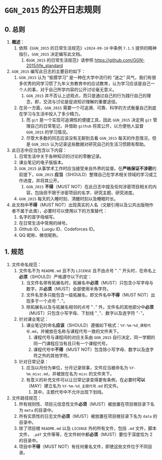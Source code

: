# `GGN_2015` 的公开日志规则

## 0. 总则

1. **概述**：
   1. 依照《`GGN_2015` 的日常生活规范》`v2024-09-10` 中条例 `7.1.5` 提供的精神指引，`GGN_2015` 决定编写此文档。
      1. 《`GGN_2015` 的日常生活规范》请参照 https://github.com/GGN-2015/life_standard
2. `GGN_2015` 编写此日志的主要目的如下：
   1. `GGN_2015` 认为 “偷摸学习” 是一种在大学中流行的 “迷之” 风气，我们有很多优秀的同学习惯了九年义务教育中的应试教育，认为学习应该是自己一个人的事，对于自己所学内容的公开讨论毫无意义。
      1. `GGN_2015` 并不否认上述观点，而只是通过自己的行为践行自己的理念，即，交流与讨论是促进知识理解的重要途径。
   2. 在另一方面，`GGN_2015` 需要一个可追溯、可靠、科学的方式衡量自己到底在学习与生活中投入了多少精力。
      1. 而 `git` 是一个实现可追溯性的便捷工具，因此 `GGN_2015` 决定用 `git` 管理自己的日常笔记，并借助 `github` 将其公开，以方便他人监督 `GGN_2015` 的学习情况。
      2. 尽管大多数的同志应该没有无聊到去看 `GGN_2015` 每天的作息情况，但是 `GGN_2015` 认为记录这些数据对研究自己的生活习惯颇有帮助。
3. 此日志中应当包含以下内容：
   1. 日常生活中关于各种知识的讨论的零散记录。
   2. 课业笔记的电子版版本。
   3. `GGN_2015` 从事学术工作时应当接受来自外界的监督。在**严格保证不涉密**的前提下，`GGN_2015` **应当**（SHOULD）整理自己在学术相关领域的学习或工作进度，并将其公开。
      1. `GGN_2015` **不得**（MUST NOT）在此日志中提及任何涉密项目相关的内容，包括但不限于涉密项目的名字、研究主题、研究进度。
   4. `GGN_2015` 每天的入睡时刻、清醒时刻以及睡眠时长。
4. 此文档中**不得**（MUST NOT）出现真实的人名（文献引用以及公共出版物作者不属于此类），必要时可以使用以下的方案替代：
   1. 名字的首字母缩写。
   2. 在日常生活中常用的绰号。
   3. GIthub ID、Luogu ID、Codeforces ID。
   4. QQ 昵称、微信昵称。

## 1. 规范

1. 文件命名规范：
   1. 文件名不为 `README.md` 且不为 `LICENSE` 且不由点号 "`.`" 开头时，在命名上**必须**（SHOULD）严格遵守以下约定：
      1. 当文件名带有拓展名时，拓展名中**必须**（MUST）只包含小写字母与数字，并**必须**（MUST）全部使用半角字符。
      2. 文件名至多只能包含一级拓展名，即文件名中**不得**（MUST NOT）出现多于一个点号 "`.`"。
      3. 除拓展名以及与拓展名相邻的点号 "`.`" 外，文件名的其他部分中**必须**（MUST）只包含小写字母、下划线 "`_`"、数字以及连字符 "`-`"。
   2. 针对课业笔记：
      1. 课业笔记的命名**应该**（SHOULD）遵循如下格式：`%Y-%m-%d_课程代号.md`，并被放在名称与课程代号一致的文件夹下。
         1. 课程代号与课程间的对应关系由 `GGN_2015` 自行决定，同一学期的同一门课程应当有且只有一个课程代号。
         2. 课程代号中**不得**（MUST NOT）包含除小写字母、数字以及连字符之外的其他字符。
   3. 针对日常记录：
      1. 应当以月份为单位，分月记录琐事，文件应当被命名为 `%Y-%m_misc.md`，并被放在名为 `misc` 的文件夹下。
      2. 有意义的补充文件可以让日常记录变得更有条例，在必要时**可以**（MAY）建立名为 `%Y-%m-%d_主题代号.md` 的文件。
         1. 其中，主题代号中不允许出现下划线。
2. 文件路径规范：
   1. 所有规则性、项目元信息性文件**必须**（MUST）被放置在项目根目录下名为 `meta` 的目录中。
   2. 所有实质性的日志文件**必须**（MUST）被放置在项目根目录下名为 `data` 的目录中。
   3. 除了项目根 `README.md` 以及 `LICENSE` 外的所有文件，包括 `.md` 文件，脚本文件， `.pdf` 文件等等，在文件树中都**必须**（MUST）要位于深度恰为 2 的目录中。
   4. 项目中**不得**（MUST NOT）有任何重名文件，即使这些文件位于不同目录。

